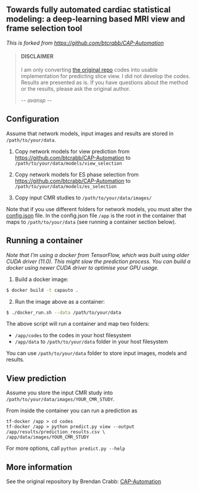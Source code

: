 Towards fully automated cardiac statistical modeling: a deep-learning based MRI view and frame selection tool
----

*This is forked from https://github.com/btcrabb/CAP-Automation*

> #### DISCLAIMER
> 
> I am only converting [the original repo](https://github.com/btcrabb/CAP-Automation) codes into usable implementation for predicting slice view. I did not develop the codes. Results are presented as is. If you have questions about the method or the results, please ask the original author.
> 
> -- *avansp* --
>

## Configuration

Assume that network models, input images and results are stored in `/path/to/your/data`.

1. Copy network models for view prediction from https://github.com/btcrabb/CAP-Automation to `/path/to/your/data/models/view_selection`

2. Copy network models for ES phase selection from https://github.com/btcrabb/CAP-Automation to `/path/to/your/data/models/es_selection`

3. Copy input CMR studies to `/path/to/your/data/images/`

Note that if you use different folders for network models, you must alter the [config.json](./config.json) file. In the config.json file `/app` is the root in the container that maps to `/path/to/your/data` (see running a container section below).

## Running a container

*Note that I'm using a docker from TensorFlow, which was built using older CUDA driver (11.0). This might slow the prediction process. You can build a docker using newer CUDA driver to optimise your GPU usage.*

1. Build a docker image:
```bash
$ docker build -t capauto .
```

2. Run the image above as a container:
```bash
$ ./docker_run.sh --data /path/to/your/data
```

The above script will run a container and map two folders:

* `/app/codes` to the codes in your host filesystem
* `/app/data` to `/path/to/your/data` folder in your host filesystem

You can use `/path/to/your/data` folder to store input images, models and results.

## View prediction

Assume you store the input CMR study into `/path/to/your/data/images/YOUR_CMR_STUDY`. 

From inside the container you can run a prediction as

```
tf-docker /app > cd codes
tf-docker /app > python predict.py view --output /app/results/prediction_results.csv \
/app/data/images/YOUR_CMR_STUDY
```

For more options, call `python predict.py --help`

## More information

See the original repository by Brendan Crabb: [CAP-Automation](https://github.com/btcrabb/CAP-Automation)

